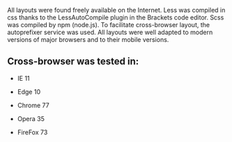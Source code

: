 All layouts were found freely available on the Internet. Less was compiled in css thanks to the LessAutoCompile plugin in the Brackets code editor. Scss was compiled by npm (node.js). To facilitate cross-browser layout, the autoprefixer service was used.
All layouts were well adapted to modern versions of major browsers and to their mobile versions.

## Cross-browser was tested in:

- IE 11
 
- Edge 10
 
- Chrome 77
 
- Opera 35
 
- FireFox 73
